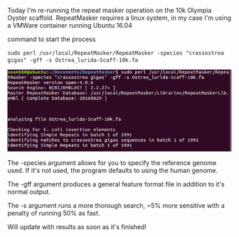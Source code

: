 Today I'm re-running the repeat masker operation on the 10k Olympia Oyster scaffold. RepeatMasker requires a linux system,
in my case I'm using a VMWare container running Ubuntu 16.04

command to start the process

```
sudo perl /usr/local/RepeatMasker/RepeatMasker -species "crassostrea gigas" -gff -s Ostrea_lurida-Scaff-10k.fa
```

![](/images/repeat-masker/repeatmasker%20running.png)

The -species argument allows for you to specify the reference genome used. If it's not used, the program defaults to
using the human genome.

The -gff argument produces a general feature format file in addition to it's normal output.

The -s argument runs a more thorough search, ~5% more sensitive with a penalty of running 50% as fast.

Will update with results as soon as it's finished!
